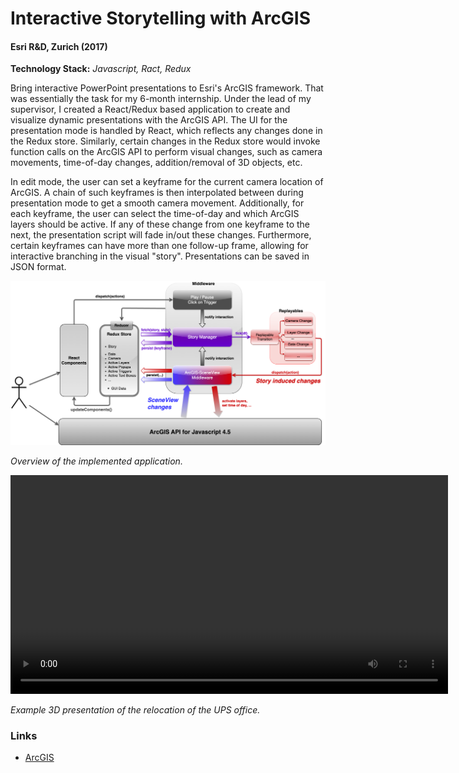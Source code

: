 # Interactive Storytelling with ArcGIS

#### Esri R&D, Zurich (2017)
**Technology Stack:** *Javascript, Ract, Redux*

Bring interactive PowerPoint presentations to Esri's ArcGIS framework. That was essentially the task for my 6-month internship. Under the lead of my supervisor, I created a React/Redux based application to create and visualize dynamic presentations with the ArcGIS API. 
The UI for the presentation mode is handled by React, which reflects any changes done in the Redux store. Similarly, certain changes in the Redux store would invoke function calls on the ArcGIS API to perform visual changes, such as camera movements, time-of-day changes, addition/removal of 3D objects, etc.

In edit mode, the user can set a keyframe for the current camera location of ArcGIS. A chain of such keyframes is then  interpolated between during presentation mode to get a smooth camera movement. Additionally, for each keyframe, the user can select the time-of-day and which ArcGIS layers should be active. If any of these change from one keyframe to the next, the presentation script will fade in/out these changes. Furthermore, certain keyframes can have more than one follow-up frame, allowing for interactive branching in the visual "story". 
Presentations can be saved in JSON format.

<img src="img/esri_overview.png" width="700">  

*Overview of the implemented application.*


<video src="videos/esri.mp4" width="700" controls></video> 

*Example 3D presentation of the relocation of the UPS office.*


### Links
- [ArcGIS](https://www.arcgis.com/)